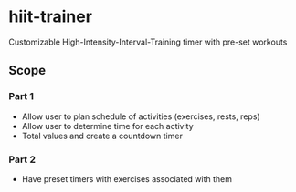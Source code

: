 # hiit-trainer
Customizable High-Intensity-Interval-Training timer with pre-set workouts

## Scope
### Part 1
- Allow user to plan schedule of activities (exercises, rests, reps)
- Allow user to determine time for each activity
- Total values and create a countdown timer

### Part 2
- Have preset timers with exercises associated with them
